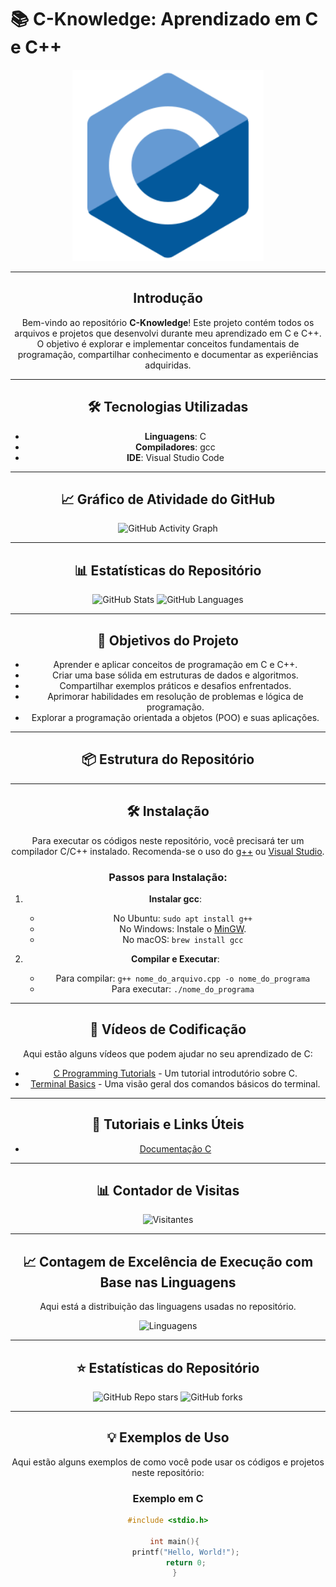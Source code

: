 # 📚 C-Knowledge: Aprendizado em C e C++

<div align="center">

   
<img src="https://raw.githubusercontent.com/devicons/devicon/ca28c779441053191ff11710fe24a9e6c23690d6/icons/c/c-original.svg" alt="C Logo" width="306" />

---

## Introdução

Bem-vindo ao repositório **C-Knowledge**! Este projeto contém todos os arquivos e projetos que desenvolvi durante meu aprendizado em C e C++. O objetivo é explorar e implementar conceitos fundamentais de programação, compartilhar conhecimento e documentar as experiências adquiridas.

---

## 🛠️ Tecnologias Utilizadas

- **Linguagens**: C
- **Compiladores**: gcc
- **IDE**: Visual Studio Code

---

## 📈 Gráfico de Atividade do GitHub

<img src="https://github-readme-activity-graph.vercel.app/graph?username=Giovani-Simple-Dev&bg_color=000000&color=ffffff&line=ffffff&point=ffffff&area=true&area_color=00ff00" alt="GitHub Activity Graph" />

---

## 📊 Estatísticas do Repositório

![GitHub Stats](https://github-readme-stats.vercel.app/api?username=Giovani-Simple-Dev&show_icons=true&theme=radical)
![GitHub Languages](https://github-readme-stats.vercel.app/api/top-langs/?username=Giovani-Simple-Dev&layout=compact&theme=radical)

---

## 🎯 Objetivos do Projeto

- Aprender e aplicar conceitos de programação em C e C++.
- Criar uma base sólida em estruturas de dados e algoritmos.
- Compartilhar exemplos práticos e desafios enfrentados.
- Aprimorar habilidades em resolução de problemas e lógica de programação.
- Explorar a programação orientada a objetos (POO) e suas aplicações.

---

## 📦 Estrutura do Repositório


---

## 🛠️ Instalação

Para executar os códigos neste repositório, você precisará ter um compilador C/C++ instalado. Recomenda-se o uso do [g++](https://gcc.gnu.org/) ou [Visual Studio](https://visualstudio.microsoft.com/).

### Passos para Instalação:

1. **Instalar gcc**:
   - No Ubuntu: `sudo apt install g++`
   - No Windows: Instale o [MinGW](http://www.mingw.org/).
   - No macOS: `brew install gcc`

2. **Compilar e Executar**:
   - Para compilar: `g++ nome_do_arquivo.cpp -o nome_do_programa`
   - Para executar: `./nome_do_programa`

---

## 🎥 Vídeos de Codificação

Aqui estão alguns vídeos que podem ajudar no seu aprendizado de C:

- [C Programming Tutorials](https://www.youtube.com/watch?v=KJgsSFOSQv0) - Um tutorial introdutório sobre C.
- [Terminal Basics](https://www.youtube.com/watch?v=wxKNk2SxL7Q) - Uma visão geral dos comandos básicos do terminal.

---

## 🔗 Tutoriais e Links Úteis

- [Documentação C](https://en.cppreference.com/w/c)

---

## 📊 Contador de Visitas

![Visitantes](https://visitor-badge.laobi.icu/badge?page_id=Giovani-Simple-Dev.C-Knowledge)

---

## 📈 Contagem de Excelência de Execução com Base nas Linguagens

Aqui está a distribuição das linguagens usadas no repositório.

![Linguagens](https://img.shields.io/github/languages/top/Giovani-Simple-Dev/C-Knowledge)

---

## ⭐ Estatísticas do Repositório

![GitHub Repo stars](https://img.shields.io/github/stars/Giovani-Simple-Dev/C-Knowledge?style=social)
![GitHub forks](https://img.shields.io/github/forks/Giovani-Simple-Dev/C-Knowledge?style=social)

---


## 💡 Exemplos de Uso

Aqui estão alguns exemplos de como você pode usar os códigos e projetos neste repositório:

### Exemplo em C

```c
#include <stdio.h>

   int main(){
        printf("Hello, World!");
        return 0;
   }
